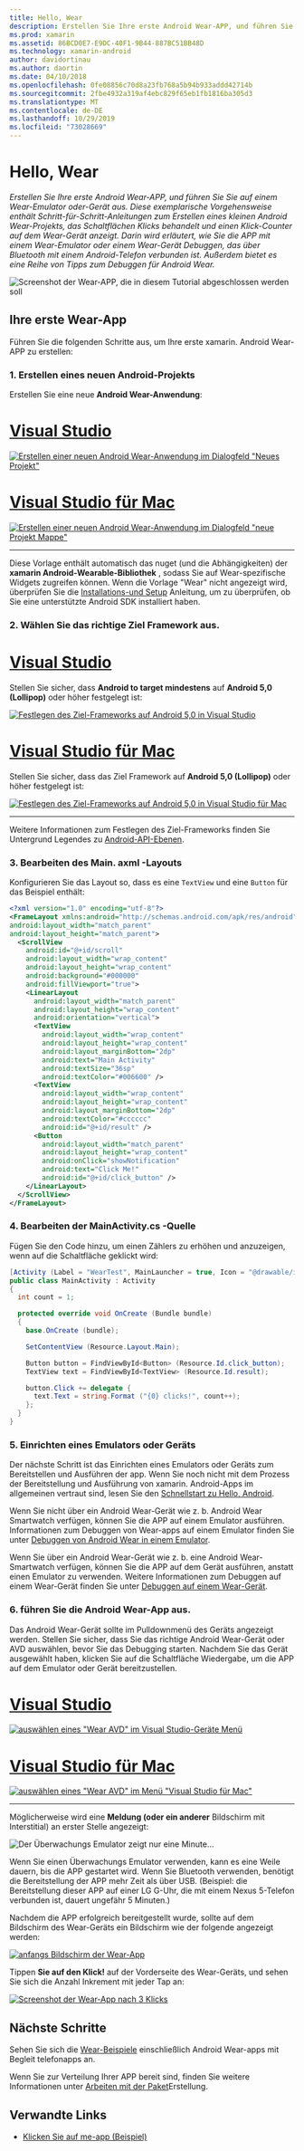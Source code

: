 ```yaml
---
title: Hello, Wear
description: Erstellen Sie Ihre erste Android Wear-APP, und führen Sie Sie auf einem Wear-Emulator oder-Gerät aus. Diese exemplarische Vorgehensweise enthält Schritt-für-Schritt-Anleitungen zum Erstellen eines kleinen Android Wear-Projekts, das Schaltflächen Klicks behandelt und einen Klick-Counter auf dem Wear-Gerät anzeigt. Darin wird erläutert, wie Sie die APP mit einem Wear-Emulator oder einem Wear-Gerät Debuggen, das über Bluetooth mit einem Android-Telefon verbunden ist. Außerdem bietet es eine Reihe von Tipps zum Debuggen für Android Wear.
ms.prod: xamarin
ms.assetid: 86BCD0E7-E9DC-40F1-9B44-887BC51BB48D
ms.technology: xamarin-android
author: davidortinau
ms.author: daortin
ms.date: 04/10/2018
ms.openlocfilehash: 0fe08856c70d8a23fb768a5b94b933addd42714b
ms.sourcegitcommit: 2fbe4932a319af4ebc829f65eb1fb1816ba305d3
ms.translationtype: MT
ms.contentlocale: de-DE
ms.lasthandoff: 10/29/2019
ms.locfileid: "73028669"
---
```

# <a name="hello-wear"></a>Hello, Wear

_Erstellen Sie Ihre erste Android Wear-APP, und führen Sie Sie auf einem Wear-Emulator oder-Gerät aus. Diese exemplarische Vorgehensweise enthält Schritt-für-Schritt-Anleitungen zum Erstellen eines kleinen Android Wear-Projekts, das Schaltflächen Klicks behandelt und einen Klick-Counter auf dem Wear-Gerät anzeigt. Darin wird erläutert, wie Sie die APP mit einem Wear-Emulator oder einem Wear-Gerät Debuggen, das über Bluetooth mit einem Android-Telefon verbunden ist. Außerdem bietet es eine Reihe von Tipps zum Debuggen für Android Wear._

![Screenshot der Wear-APP, die in diesem Tutorial abgeschlossen werden soll](hello-wear-images/example.png)

## <a name="your-first-wear-app"></a>Ihre erste Wear-App

Führen Sie die folgenden Schritte aus, um Ihre erste xamarin. Android Wear-APP zu erstellen:

### <a name="1-create-a-new-android-project"></a>1. Erstellen eines neuen Android-Projekts

Erstellen Sie eine neue **Android Wear-Anwendung**:

<!-- markdownlint-disable MD001 -->

# <a name="visual-studiotabwindows"></a>[Visual Studio](#tab/windows)

[![Erstellen einer neuen Android Wear-Anwendung im Dialogfeld "Neues Projekt"](hello-wear-images/vs/new-solution-sml.w157.png)](hello-wear-images/vs/new-solution.w157.png#lightbox)

# <a name="visual-studio-for-mactabmacos"></a>[Visual Studio für Mac](#tab/macos)

[![Erstellen einer neuen Android Wear-Anwendung im Dialogfeld "neue Projekt Mappe"](hello-wear-images/xs/new-solution-sml.png)](hello-wear-images/xs/new-solution.png#lightbox)

-----

Diese Vorlage enthält automatisch das nuget (und die Abhängigkeiten) der **xamarin Android-Wearable-Bibliothek** , sodass Sie auf Wear-spezifische Widgets zugreifen können. Wenn die Vorlage "Wear" nicht angezeigt wird, überprüfen Sie die [Installations-und Setup](~/android/wear/get-started/installation.md) Anleitung, um zu überprüfen, ob Sie eine unterstützte Android SDK installiert haben. 

### <a name="2-choose-the-correct-target-framework"></a>2. Wählen Sie das richtige **Ziel Framework** aus.

# <a name="visual-studiotabwindows"></a>[Visual Studio](#tab/windows)

Stellen Sie sicher, dass **Android to target mindestens** auf **Android 5,0 (Lollipop)** oder höher festgelegt ist: 

[![Festlegen des Ziel-Frameworks auf Android 5,0 in Visual Studio](hello-wear-images/vs/target-framework-sml.png)](hello-wear-images/vs/target-framework.png#lightbox)

# <a name="visual-studio-for-mactabmacos"></a>[Visual Studio für Mac](#tab/macos)

Stellen Sie sicher, dass das Ziel Framework auf **Android 5,0 (Lollipop)** oder höher festgelegt ist:

[![Festlegen des Ziel-Frameworks auf Android 5,0 in Visual Studio für Mac](hello-wear-images/xs/target-framework-sml.png)](hello-wear-images/xs/target-framework.png#lightbox)

-----

Weitere Informationen zum Festlegen des Ziel-Frameworks finden Sie Untergrund Legendes zu [Android-API-Ebenen](~/android/app-fundamentals/android-api-levels.md).

### <a name="3-edit-the-mainaxml-layout"></a>3. Bearbeiten des **Main. axml** -Layouts

Konfigurieren Sie das Layout so, dass es eine `TextView` und eine `Button` für das Beispiel enthält: 

```xml
<?xml version="1.0" encoding="utf-8"?>
<FrameLayout xmlns:android="http://schemas.android.com/apk/res/android"
android:layout_width="match_parent"
android:layout_height="match_parent">
  <ScrollView
    android:id="@+id/scroll"
    android:layout_width="wrap_content"
    android:layout_height="wrap_content"
    android:background="#000000"
    android:fillViewport="true">
    <LinearLayout
      android:layout_width="match_parent"
      android:layout_height="wrap_content"
      android:orientation="vertical">
      <TextView
        android:layout_width="wrap_content"
        android:layout_height="wrap_content"
        android:layout_marginBottom="2dp"
        android:text="Main Activity"
        android:textSize="36sp"
        android:textColor="#006600" />
      <TextView
        android:layout_width="wrap_content"
        android:layout_height="wrap_content"
        android:layout_marginBottom="2dp"
        android:textColor="#cccccc"
        android:id="@+id/result" />
      <Button
        android:layout_width="match_parent"
        android:layout_height="wrap_content"
        android:onClick="showNotification"
        android:text="Click Me!"
        android:id="@+id/click_button" />
    </LinearLayout>
  </ScrollView>
</FrameLayout>
```

### <a name="4-edit-the-mainactivitycs-source"></a>4. Bearbeiten der **MainActivity.cs** -Quelle

Fügen Sie den Code hinzu, um einen Zählers zu erhöhen und anzuzeigen, wenn auf die Schaltfläche geklickt wird: 

```csharp
[Activity (Label = "WearTest", MainLauncher = true, Icon = "@drawable/icon")]
public class MainActivity : Activity
{
  int count = 1;

  protected override void OnCreate (Bundle bundle)
  {
    base.OnCreate (bundle);

    SetContentView (Resource.Layout.Main);

    Button button = FindViewById<Button> (Resource.Id.click_button);
    TextView text = FindViewById<TextView> (Resource.Id.result);

    button.Click += delegate {
      text.Text = string.Format ("{0} clicks!", count++);
    };
  }
}
```

### <a name="5-setup-an-emulator-or-device"></a>5. Einrichten eines Emulators oder Geräts

Der nächste Schritt ist das Einrichten eines Emulators oder Geräts zum Bereitstellen und Ausführen der app. Wenn Sie noch nicht mit dem Prozess der Bereitstellung und Ausführung von xamarin. Android-Apps im allgemeinen vertraut sind, lesen Sie den [Schnellstart zu Hello, Android](~/android/get-started/hello-android/hello-android-quickstart.md).

Wenn Sie nicht über ein Android Wear-Gerät wie z. b. Android Wear Smartwatch verfügen, können Sie die APP auf einem Emulator ausführen. Informationen zum Debuggen von Wear-apps auf einem Emulator finden Sie unter [Debuggen von Android Wear in einem Emulator](~/android/wear/deploy-test/debug-on-emulator.md).

Wenn Sie über ein Android Wear-Gerät wie z. b. eine Android Wear-Smartwatch verfügen, können Sie die APP auf dem Gerät ausführen, anstatt einen Emulator zu verwenden. Weitere Informationen zum Debuggen auf einem Wear-Gerät finden Sie unter [Debuggen auf einem Wear-Gerät](~/android/wear/deploy-test/debug-on-device.md).

### <a name="6-run-the-android-wear-app"></a>6. führen Sie die Android Wear-App aus.

Das Android Wear-Gerät sollte im Pulldownmenü des Geräts angezeigt werden. Stellen Sie sicher, dass Sie das richtige Android Wear-Gerät oder AVD auswählen, bevor Sie das Debugging starten. Nachdem Sie das Gerät ausgewählt haben, klicken Sie auf die Schaltfläche Wiedergabe, um die APP auf dem Emulator oder Gerät bereitzustellen.

# <a name="visual-studiotabwindows"></a>[Visual Studio](#tab/windows)

[![auswählen eines "Wear AVD" im Visual Studio-Geräte Menü](hello-wear-images/vs/choose-wear-sim.png)](hello-wear-images/vs/choose-wear-sim.png#lightbox)

# <a name="visual-studio-for-mactabmacos"></a>[Visual Studio für Mac](#tab/macos)

[![auswählen eines "Wear AVD" im Menü "Visual Studio für Mac"](hello-wear-images/xs/choose-wear-sim.png)](hello-wear-images/xs/choose-wear-sim.png#lightbox)

-----

Möglicherweise wird eine **Meldung (oder ein anderer** Bildschirm mit Interstitial) an erster Stelle angezeigt: 

![Der Überwachungs Emulator zeigt nur eine Minute...](hello-wear-images/please-wait.png)

Wenn Sie einen Überwachungs Emulator verwenden, kann es eine Weile dauern, bis die APP gestartet wird. Wenn Sie Bluetooth verwenden, benötigt die Bereitstellung der APP mehr Zeit als über USB. (Beispiel: die Bereitstellung dieser APP auf einer LG G-Uhr, die mit einem Nexus 5-Telefon verbunden ist, dauert ungefähr 5 Minuten.)

Nachdem die APP erfolgreich bereitgestellt wurde, sollte auf dem Bildschirm des Wear-Geräts ein Bildschirm wie der folgende angezeigt werden:

[![anfangs Bildschirm der Wear-App](hello-wear-images/mainactivity-screen.png)](hello-wear-images/mainactivity-screen.png#lightbox)

Tippen **Sie auf den Klick!** auf der Vorderseite des Wear-Geräts, und sehen Sie sich die Anzahl Inkrement mit jeder Tap an:

[![Screenshot der Wear-App nach 3 Klicks](hello-wear-images/mainactivity-counts.png)](hello-wear-images/mainactivity-counts.png#lightbox)

## <a name="next-steps"></a>Nächste Schritte

Sehen Sie sich die [Wear-Beispiele](https://docs.microsoft.com/samples/browse/?products=xamarin&term=Xamarin.Android+wear) einschließlich Android Wear-apps mit Begleit telefonapps an.

Wenn Sie zur Verteilung Ihrer APP bereit sind, finden Sie weitere Informationen unter [Arbeiten mit der Paket](~/android/wear/deploy-test/packaging.md)Erstellung.

## <a name="related-links"></a>Verwandte Links

- [Klicken Sie auf me-app (Beispiel)](https://docs.microsoft.com/samples/xamarin/monodroid-samples/wear-weartest)
